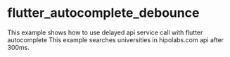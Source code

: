# flutter_autocomplete_debounce


This example shows how to use delayed api service call with flutter autocomplete
This example searches universities in hipolabs.com api after 300ms.

